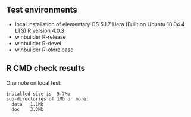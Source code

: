 
## Test environments

* local installation of elementary OS 5.1.7 Hera (Built on Ubuntu 18.04.4 LTS) R version 4.0.3
* winbuilder R-release
* winbuilder R-devel
* winbuilder R-oldrelease


## R CMD check results

One note on local test:

    installed size is  5.7Mb
    sub-directories of 1Mb or more:
      data   1.1Mb
      doc    3.3Mb
